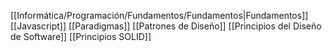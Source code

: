[[Informática/Programación/Fundamentos/Fundamentos|Fundamentos]]
[[Javascript]]
[[Paradigmas]]
[[Patrones de Diseño]]
[[Principios del Diseño de Software]]
[[Principios SOLID]]
